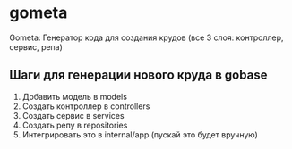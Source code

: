 # gometa

Gometa: Генератор кода для создания крудов (все 3 слоя: контроллер, сервис, репа)


## Шаги для генерации нового круда в gobase 

1. Добавить модель в models 
2. Создать контроллер в controllers 
3. Создать сервис в services 
4. Создать репу в repositories 
5. Интегрировать это в internal/app (пускай это будет вручную)
